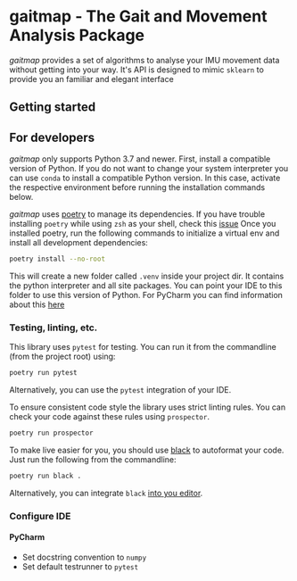 # gaitmap - The Gait and Movement Analysis Package

*gaitmap* provides a set of algorithms to analyse your IMU movement data without getting into your way.
It's API is designed to mimic `sklearn` to provide you an familiar and elegant interface

## Getting started

## For developers

*gaitmap* only supports Python 3.7 and newer.
First, install a compatible version of Python.
If you do not want to change your system interpreter you can use `conda` to install a compatible Python version.
In this case, activate the respective environment before running the installation commands below. 

*gaitmap* uses [poetry](https://python-poetry.org) to manage its dependencies.
If you have trouble installing `poetry` while using `zsh` as your shell, check this [issue](https://github.com/python-poetry/poetry/issues/507)
Once you installed poetry, run the following commands to initialize a virtual env and install all development dependencies:

```bash
poetry install --no-root
```

This will create a new folder called `.venv` inside your project dir.
It contains the python interpreter and all site packages.
You can point your IDE to this folder to use this version of Python.
For PyCharm you can find information about this [here](https://www.jetbrains.com/help/pycharm/configuring-python-interpreter.html)

### Testing, linting, etc.

This library uses `pytest` for testing.
You can run it from the commandline (from the project root) using:

```bash
poetry run pytest
```
Alternatively, you can use the `pytest` integration of your IDE.

To ensure consistent code style the library uses strict linting rules.
You can check your code against these rules using `prospector`.

```bash
poetry run prospector
```

To make live easier for you, you should use [black](https://github.com/psf/black) to autoformat your code.
Just run the following from the commandline:

```bash
poetry run black .
```

Alternatively, you can integrate `black` [into you editor](https://black.readthedocs.io/en/stable/editor_integration.html).

### Configure IDE

#### PyCharm

- Set docstring convention to `numpy`
- Set default testrunner to `pytest`



